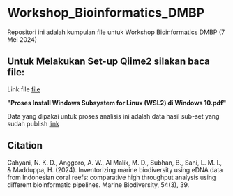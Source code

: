 # Workshop_Bioinformatics_DMBP
Repositori ini adalah kumpulan file untuk Workshop Bioinformatics DMBP (7 Mei 2024)

## Untuk Melakukan Set-up Qiime2 silakan baca file:
Link file [file](https://github.com/mdaniealmalik/Workshop_Bioinformatics_DMBP/blob/main/Proses%20Install%20Windows%20Subsystem%20for%20Linux%20(WSL2)%20di%20Windows%2010.pdf)

**"Proses Install Windows Subsystem for Linux (WSL2) di Windows 10.pdf"**

Data yang dipakai untuk proses analisis ini adalah data hasil sub-set yang sudah publish [link](https://link.springer.com/article/10.1007/s12526-024-01432-w)

## Citation
Cahyani, N. K. D., Anggoro, A. W., Al Malik, M. D., Subhan, B., Sani, L. M. I., & Madduppa, H. (2024). Inventorizing marine biodiversity using eDNA data from Indonesian coral reefs: comparative high throughput analysis using different bioinformatic pipelines. Marine Biodiversity, 54(3), 39.
